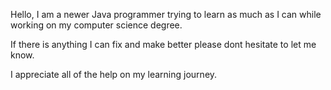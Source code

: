 Hello, I am a newer Java programmer trying to learn as much as I can while working on my computer science degree.

If there is anything I can fix and make better please dont hesitate to let me know.

I appreciate all of the help on my learning journey.

